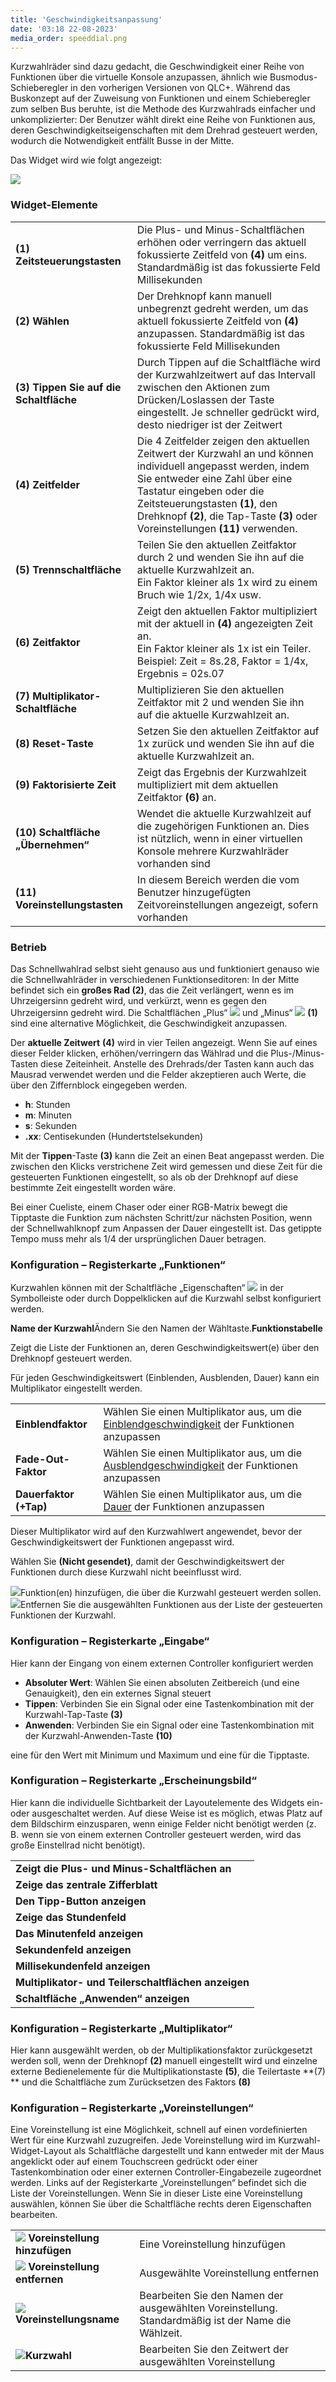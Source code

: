 ```yaml
---
title: 'Geschwindigkeitsanpassung'
date: '03:18 22-08-2023'
media_order: speeddial.png
---
```


Kurzwahlräder sind dazu gedacht, die Geschwindigkeit einer Reihe von Funktionen über die virtuelle Konsole anzupassen, ähnlich wie Busmodus-Schieberegler in den vorherigen Versionen von QLC+. Während das Buskonzept auf der Zuweisung von Funktionen und einem Schieberegler zum selben Bus beruhte, ist die Methode des Kurzwahlrads einfacher und unkomplizierter: Der Benutzer wählt direkt eine Reihe von Funktionen aus, deren Geschwindigkeitseigenschaften mit dem Drehrad gesteuert werden, wodurch die Notwendigkeit entfällt Busse in der Mitte.


Das Widget wird wie folgt angezeigt:

![](speeddial.png)

### Widget-Elemente

|     |     |
| --- | --- |
| **(1) Zeitsteuerungstasten** | Die Plus- und Minus-Schaltflächen erhöhen oder verringern das aktuell fokussierte Zeitfeld von **(4)** um eins. Standardmäßig ist das fokussierte Feld Millisekunden |
| **(2) Wählen** | Der Drehknopf kann manuell unbegrenzt gedreht werden, um das aktuell fokussierte Zeitfeld von **(4)** anzupassen. Standardmäßig ist das fokussierte Feld Millisekunden |
| **(3) Tippen Sie auf die Schaltfläche** | Durch Tippen auf die Schaltfläche wird der Kurzwahlzeitwert auf das Intervall zwischen den Aktionen zum Drücken/Loslassen der Taste eingestellt. Je schneller gedrückt wird, desto niedriger ist der Zeitwert |
| **(4) Zeitfelder** | Die 4 Zeitfelder zeigen den aktuellen Zeitwert der Kurzwahl an und können individuell angepasst werden, indem Sie entweder eine Zahl über eine Tastatur eingeben oder die Zeitsteuerungstasten **(1)**, den Drehknopf **(2)**, die Tap-Taste **(3)** oder Voreinstellungen **(11)** verwenden. |
| **(5) Trennschaltfläche** | Teilen Sie den aktuellen Zeitfaktor durch 2 und wenden Sie ihn auf die aktuelle Kurzwahlzeit an.  <br>Ein Faktor kleiner als 1x wird zu einem Bruch wie 1/2x, 1/4x usw. |
| **(6) Zeitfaktor** | Zeigt den aktuellen Faktor multipliziert mit der aktuell in **(4)** angezeigten Zeit an.  <br>Ein Faktor kleiner als 1x ist ein Teiler. Beispiel: Zeit = 8s.28, Faktor = 1/4x, Ergebnis = 02s.07 |
| **(7) Multiplikator-Schaltfläche** | Multiplizieren Sie den aktuellen Zeitfaktor mit 2 und wenden Sie ihn auf die aktuelle Kurzwahlzeit an. |
| **(8) Reset-Taste** | Setzen Sie den aktuellen Zeitfaktor auf 1x zurück und wenden Sie ihn auf die aktuelle Kurzwahlzeit an. |
| **(9) Faktorisierte Zeit** | Zeigt das Ergebnis der Kurzwahlzeit multipliziert mit dem aktuellen Zeitfaktor **(6)**  an. |
| **(10) Schaltfläche „Übernehmen“** | Wendet die aktuelle Kurzwahlzeit auf die zugehörigen Funktionen an. Dies ist nützlich, wenn in einer virtuellen Konsole mehrere Kurzwahlräder vorhanden sind |
| **(11) Voreinstellungstasten** | In diesem Bereich werden die vom Benutzer hinzugefügten Zeitvoreinstellungen angezeigt, sofern vorhanden |

### Betrieb

Das Schnellwahlrad selbst sieht genauso aus und funktioniert genauso wie die Schnellwahlräder in verschiedenen Funktionseditoren: In der Mitte befindet sich ein **großes Rad (2)**, das die Zeit verlängert, wenn es im Uhrzeigersinn gedreht wird, und verkürzt, wenn es gegen den Uhrzeigersinn gedreht wird. Die Schaltflächen „Plus“ ![](/basics/edit_add.png) und „Minus“ ![](/basics/edit_remove.png) **(1)** sind eine alternative Möglichkeit, die Geschwindigkeit anzupassen.

Der **aktuelle Zeitwert** **(4)** wird in vier Teilen angezeigt. Wenn Sie auf eines dieser Felder klicken, erhöhen/verringern das Wählrad und die Plus-/Minus-Tasten diese Zeiteinheit. Anstelle des Drehrads/der Tasten kann auch das Mausrad verwendet werden und die Felder akzeptieren auch Werte, die über den Ziffernblock eingegeben werden.

* **h**: Stunden
* **m**: Minuten
* **s**: Sekunden
* **.xx**: Centisekunden (Hundertstelsekunden)

Mit der **Tippen**-Taste **(3)** kann die Zeit an einen Beat angepasst werden. Die zwischen den Klicks verstrichene Zeit wird gemessen und diese Zeit für die gesteuerten Funktionen eingestellt, so als ob der Drehknopf auf diese bestimmte Zeit eingestellt worden wäre.

Bei einer Cueliste, einem Chaser oder einer RGB-Matrix bewegt die Tipptaste die Funktion zum nächsten Schritt/zur nächsten Position, wenn der Schnellwahlknopf zum Anpassen der Dauer eingestellt ist. Das getippte Tempo muss mehr als 1/4 der ursprünglichen Dauer betragen.

### Konfiguration – Registerkarte „Funktionen“

Kurzwahlen können mit der Schaltfläche „Eigenschaften“ ![](/basics/edit.png) in der Symbolleiste oder durch Doppelklicken auf die Kurzwahl selbst konfiguriert werden.

**Name der Kurzwahl**Ändern Sie den Namen der Wähltaste.**Funktionstabelle**

Zeigt die Liste der Funktionen an, deren Geschwindigkeitswert(e) über den Drehknopf gesteuert werden.

Für jeden Geschwindigkeitswert (Einblenden, Ausblenden, Dauer) kann ein Multiplikator eingestellt werden.

|     |     |
| --- | --- |
| **Einblendfaktor** | Wählen Sie einen Multiplikator aus, um die [Einblendgeschwindigkeit](/basics/glossary-and-concepts#funktionen) der Funktionen anzupassen |
| **Fade-Out-Faktor** | Wählen Sie einen Multiplikator aus, um die [Ausblendgeschwindigkeit](/basics/glossary-and-concepts#funktionen) der Funktionen anzupassen |
| **Dauerfaktor (+Tap)** | Wählen Sie einen Multiplikator aus, um die [Dauer](/basics/glossary-and-concepts#funktionen) der Funktionen anzupassen |

Dieser Multiplikator wird auf den Kurzwahlwert angewendet, bevor der Geschwindigkeitswert der Funktionen angepasst wird.

Wählen Sie **(Nicht gesendet)**, damit der Geschwindigkeitswert der Funktionen durch diese Kurzwahl nicht beeinflusst wird.

![](/basics/edit_add.png)Funktion(en) hinzufügen, die über die Kurzwahl gesteuert werden sollen.![](/basics/edit_remove.png)Entfernen Sie die ausgewählten Funktionen aus der Liste der gesteuerten Funktionen der Kurzwahl.

### Konfiguration – Registerkarte „Eingabe“

Hier kann der Eingang von einem externen Controller konfiguriert werden

* **Absoluter Wert**: Wählen Sie einen absoluten Zeitbereich (und eine Genauigkeit), den ein externes Signal steuert
* **Tippen**: Verbinden Sie ein Signal oder eine Tastenkombination mit der Kurzwahl-Tap-Taste **(3)**
* **Anwenden**: Verbinden Sie ein Signal oder eine Tastenkombination mit der Kurzwahl-Anwenden-Taste **(10)**

eine für den Wert mit Minimum und Maximum und eine für die Tipptaste.

### Konfiguration – Registerkarte „Erscheinungsbild“

Hier kann die individuelle Sichtbarkeit der Layoutelemente des Widgets ein- oder ausgeschaltet werden. Auf diese Weise ist es möglich, etwas Platz auf dem Bildschirm einzusparen, wenn einige Felder nicht benötigt werden (z. B. wenn sie von einem externen Controller gesteuert werden, wird das große Einstellrad nicht benötigt).

|     |
| --- |
| **Zeigt die Plus- und Minus-Schaltflächen an** |
| **Zeige das zentrale Zifferblatt** |
| **Den Tipp-Button anzeigen** |
| **Zeige das Stundenfeld** |
| **Das Minutenfeld anzeigen** |
| **Sekundenfeld anzeigen** |
| **Millisekundenfeld anzeigen** |
| **Multiplikator- und Teilerschaltflächen anzeigen** |
| **Schaltfläche „Anwenden“ anzeigen** |

### Konfiguration – Registerkarte „Multiplikator“

Hier kann ausgewählt werden, ob der Multiplikationsfaktor zurückgesetzt werden soll, wenn der Drehknopf **(2)** manuell eingestellt wird und einzelne externe Bedienelemente für die Multiplikationstaste **(5)**, die Teilertaste **(7) ** und die Schaltfläche zum Zurücksetzen des Faktors **(8)**

### Konfiguration – Registerkarte „Voreinstellungen“

Eine Voreinstellung ist eine Möglichkeit, schnell auf einen vordefinierten Wert für eine Kurzwahl zuzugreifen.
Jede Voreinstellung wird im Kurzwahl-Widget-Layout als Schaltfläche dargestellt und kann entweder mit der Maus angeklickt oder auf einem Touchscreen gedrückt oder einer Tastenkombination oder einer externen Controller-Eingabezeile zugeordnet werden.
Links auf der Registerkarte „Voreinstellungen“ befindet sich die Liste der Voreinstellungen. Wenn Sie in dieser Liste eine Voreinstellung auswählen, können Sie über die Schaltfläche rechts deren Eigenschaften bearbeiten.

|     |     |
| --- | --- |
| **![](/basics/edit_add.png) Voreinstellung hinzufügen** | Eine Voreinstellung hinzufügen |
| **![](/basics/edit_remove.png) Voreinstellung entfernen** | Ausgewählte Voreinstellung entfernen |
| **![](/basics/editclear.png) Voreinstellungsname** | Bearbeiten Sie den Namen der ausgewählten Voreinstellung. Standardmäßig ist der Name die Wählzeit. |
| ![](/basics/speed.png)**Kurzwahl** | Bearbeiten Sie den Zeitwert der ausgewählten Voreinstellung |